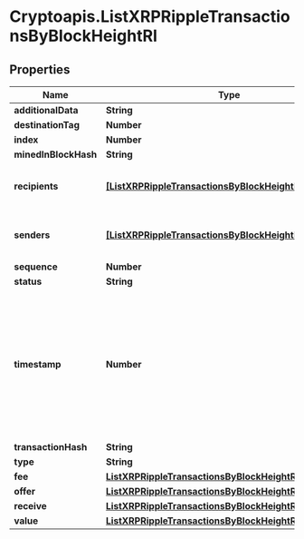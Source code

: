 # Cryptoapis.ListXRPRippleTransactionsByBlockHeightRI

## Properties

Name | Type | Description | Notes
------------ | ------------- | ------------- | -------------
**additionalData** | **String** |  | [optional] 
**destinationTag** | **Number** |  | [optional] 
**index** | **Number** |  | 
**minedInBlockHash** | **String** |  | 
**recipients** | [**[ListXRPRippleTransactionsByBlockHeightRIRecipients]**](ListXRPRippleTransactionsByBlockHeightRIRecipients.md) | Object Array representation of transaction receivers | 
**senders** | [**[ListXRPRippleTransactionsByBlockHeightRISenders]**](ListXRPRippleTransactionsByBlockHeightRISenders.md) | Object Array representation of transaction senders | 
**sequence** | **Number** |  | 
**status** | **String** |  | 
**timestamp** | **Number** | Defines the exact date/time in Unix Timestamp when this transaction was mined, confirmed or first seen in Mempool, if it is unconfirmed. | 
**transactionHash** | **String** |  | 
**type** | **String** |  | 
**fee** | [**ListXRPRippleTransactionsByBlockHeightRIFee**](ListXRPRippleTransactionsByBlockHeightRIFee.md) |  | 
**offer** | [**ListXRPRippleTransactionsByBlockHeightRIOffer**](ListXRPRippleTransactionsByBlockHeightRIOffer.md) |  | 
**receive** | [**ListXRPRippleTransactionsByBlockHeightRIReceive**](ListXRPRippleTransactionsByBlockHeightRIReceive.md) |  | 
**value** | [**ListXRPRippleTransactionsByBlockHeightRIValue**](ListXRPRippleTransactionsByBlockHeightRIValue.md) |  | 


